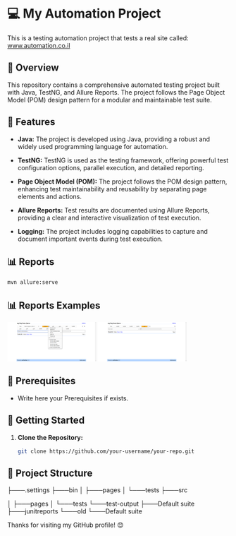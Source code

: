 # 💻 My Automation Project 
This is a testing automation project that tests a real site called: www.automation.co.il

## 📖 Overview

This repository contains a comprehensive automated testing project built with Java, TestNG, and Allure Reports. 
The project follows the Page Object Model (POM) design pattern for a modular and maintainable test suite.

## 📑 Features

- **Java:** The project is developed using Java, providing a robust and widely used programming language for automation.
  
- **TestNG:** TestNG is used as the testing framework, offering powerful test configuration options, parallel execution, and detailed reporting.

- **Page Object Model (POM):** The project follows the POM design pattern, enhancing test maintainability and reusability by separating page elements and actions.

- **Allure Reports:** Test results are documented using Allure Reports, providing a clear and interactive visualization of test execution.

- **Logging:** The project includes logging capabilities to capture and document important events during test execution.

## 📊 Reports
  ```bash
  mvn allure:serve
  ```
## 📊 Reports Examples
<p>
  <img src="ScreenShots/tc02_addTask1615288676297.jpg" width="40%" title="Example for screenshot on failure">
  <img src="ScreenShots/tc01_addTask1614893191281.jpg" width="40%" alt="Example for screenshot on failure">
</p>

## 📖 Prerequisites

- Write here your Prerequisites if exists.

## 🚀 Getting Started

1. **Clone the Repository:**
   ```bash
   git clone https://github.com/your-username/your-repo.git
    ```

## 📁 Project Structure
├───.settings
├───bin
│    ├───pages
│    └───tests
├───src

│   ├───pages
│   └───tests
└───test-output
    ├───Default suite
    ├───junitreports
    └───old
        └───Default suite


Thanks for visiting my GitHub profile! 😊




